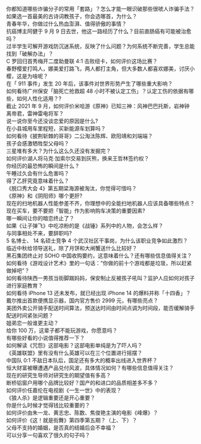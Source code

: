 你都知道哪些诈骗分子的常用「套路」？怎么才能一眼识破那些很唬人诈骗手法？  
如果选一首最美的古诗词教孩子，你会选哪首，为什么？  
青春年华，你做过什么热血澎湃、值得骄傲的事情？  
抗癌博主阿健于 9 月 9 日去世，他这一路经历了什么？目前直肠癌有可能被治愈吗？  
过半学生可解开游戏防沉迷系统，反映了什么问题？为何系统不断完善，学生总能找到「破解办法」？  
C 罗回归首秀梅开二度助曼联 4:1 击败纽卡，如何评价这场比赛？  
春野樱爱打鸣人，娜美爱打路飞，两人都打主角，但大多数人都喜欢娜美，讨厌小樱，这是为啥呢？  
在「 911 事件」发生 20 年后，该事件对世界形势产生了哪些重大影响？  
如何看待广州保安「脑死亡抢救超 48 小时不被认定工伤」？认定工伤的依据有哪些，如何人性化适用？?  
截止 2021 年 9 月，如何评价米哈游《原神》已知三神：风神巴巴托斯，岩神钟离帝君，雷神雷电将军？  
说一说你至今还没谈恋爱的原因是什么?  
在小县城用车里程短，买新能源车划算吗？  
如何看待《披荆斩棘的哥哥》二公淘汰陈辉、欧阳靖和刘端端？  
孩子会感激牺牲型父母吗？  
三星堆有多大？为什么这么久还没有发掘完？  
如何评价湖人将马克·加索尔交易到灰熊，换来王哲林签约权？  
你经历的最恐怖的瞬间是什么 ?  
午睡过久会有什么危害吗？  
得了乙肝究竟意味着什么？  
《脱口秀大会 4》第五期梁海源被淘汰，你觉得可惜吗？  
《原神》和《阴阳师》哪个更肝?  
现在的扫地机器人性能参差不齐，你理想中的全能扫地机器人应该具备哪些特点？  
现在买车，要不要把「智能」作为影响购车决策的重要因素?  
哪一瞬间让你的暗恋终止了？  
如果《让子弹飞》中吃凉粉的是《战锤》系列中的人物，会怎么样？  
与同事相处不来，要辞职吗?  
5 名博士、 14 名硕士竞争 4 个武汉社区干事岗，为什么该职业竞争如此激烈？  
临近中秋给领导送礼，除了月饼和大闸蟹送什么比较好？  
黑石集团终止对 SOHO 中国收购要约，这意味着什么？还有哪些信息值得关注？  
如何看待《游戏设计艺术》里的一句话：”你做的前十个游戏都是垃圾，所以赶紧做掉吧”？  
如何看待陕西一男孩当街脚踹妈妈，保安制止反被孩子吼叫？监护人应如何对孩子进行家庭教育？  
如何看待 iPhone 13 还未发布，就已经出现 iPhone 14 的爆料并称「十四香」？  
戴尔推出首款便携显示器，国内官方售价 2999 元，有哪些亮点？  
美团外卖公开骑手配送时间算法，预送达时间由时间点调为时间段，能否缓解骑手配送时间紧张问题？  
姐弟恋一般谁更主动？  
给你 100 万，这辈子都不能玩游戏，你愿意吗？  
有哪些好看的小说值得推荐一下？  
如何解读《咒怨》这部电影？这部电影单纯是为了吓人吗？  
《英雄联盟》里有没有什么英雄可以在三个位置进行摇摆？  
中国队 0:1 不敌日本队后，国足还有多大的概率出线进入世界杯？  
恒大财富被曝遭遇产品兑付风波，具体情况如何？有哪些信息值得关注？  
现在的研究生导师对研究生的期望值有多高？  
断桥铝窗户用哪个品牌比较好？国产的和进口的品质相差多不多？  
如何评价任嘉伦在电视剧《一生一世》中的表现？  
《狼人杀》是逻辑重要还是开心重要？  
你是什么时候才觉得钱比较重要的？  
如何评价由朱一龙、黄志忠、陈数、焦俊艳主演的电影《峰爆》？  
如何评价《这！就是街舞》第四季第五期？（上、下）？  
父母不支持的婚姻，是否真的结婚后会不幸福？  
可以分享一句喜欢了很久的句子吗？  

